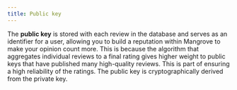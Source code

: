 ```yaml
---
title: Public key
---
```


The **public key** is stored with each review in the database and serves as an identifier for a user, allowing you to build a reputation within Mangrove to make your opinion count more. This is because the algorithm that aggregates individual reviews to a final rating gives higher weight to public keys that have published many high-quality reviews. This is part of ensuring a high reliability of the ratings. The public key is cryptographically derived from the private key.
